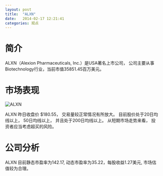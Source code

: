 ```yaml
---
layout: post
title:  "ALXN"
date:   2014-02-17 12:21:41
categories: 观点
---
```


# 简介
ALXN（Alexion Pharmaceuticals, Inc.）是USA著名上市公司，
公司主要从事Biotechnology行业，当前市值35851.45百万美元。

# 市场表现

![ALXN](http://finviz.com/chart.ashx?t=ALXN&ty=c&ta=1&p=d&s=l)

ALXN 昨日收盘价 $180.55，
交易量较正常情况有所放大。
目前股价处于20日均线以上，
50日均线以上，
并且处于200日均线以上。
从短期市场走势来看，
投资者应当考虑超买的风险。

# 公司分析
ALXN 目前静态市盈率为142.17, 动态市盈率为35.22，每股收益1.27美元,
市场估值较为合理。
